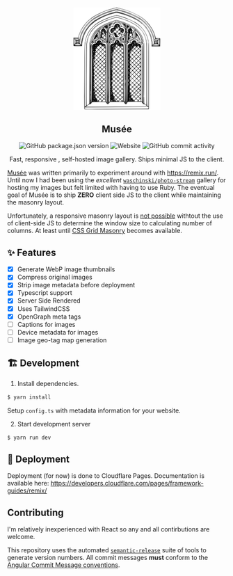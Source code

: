 <p align="center">
    <img src="images/logo.svg" alt="Logo" width="200px">
</p>

<h2 align="center">Musée</h2>

<p align="center">
  <img alt="GitHub package.json version" src="https://img.shields.io/github/package-json/v/obviyus/galerie">
  <img alt="Website" src="https://img.shields.io/website?down_message=offline&label=gallery&up_message=online&url=https%3A%2F%2Fgallery.obviy.us%2F">
  <img alt="GitHub commit activity" src="https://img.shields.io/github/commit-activity/m/obviyus/galerie">
</p>

<p align="center">Fast, responsive , self-hosted image gallery. Ships minimal JS to the client.</p>

[Musée](https://www.collinsdictionary.com/dictionary/french-english/mus%C3%A9e) was written primarily to experiment around with https://remix.run/. Until now I had been using the *excellent* [`waschinski/photo-stream`](https://github.com/waschinski/photo-stream) gallery for hosting my images but felt limited with having to use Ruby. The eventual goal of Musée is to ship **ZERO** client side JS to the client while maintaining the masonry layout.

Unfortunately, a responsive masonry layout is [not possible](https://stackoverflow.com/a/45200955/11940280) withtout the use of client-side JS to determine the window size to calculating number of columns. At least until [CSS Grid Masonry](https://drafts.csswg.org/css-grid-3/#masonry-layout) becomes available.


## ✨ Features
- [x] Generate WebP image thumbnails
- [x] Compress original images
- [x] Strip image metadata before deployment
- [x] Typescript support
- [x] Server Side Rendered
- [x] Uses TailwindCSS
- [x] OpenGraph meta tags
- [ ] Captions for images
- [ ] Device metadata for images
- [ ] Image geo-tag map generation

## 🏗 Development
1. Install dependencies.
```bash
$ yarn install
```
Setup `config.ts` with metadata information for your website.

2. Start development server
```bash
$ yarn run dev
```

## 🚀 Deployment
Deployment (for now) is done to Cloudflare Pages. Documentation is available here: https://developers.cloudflare.com/pages/framework-guides/remix/

## Contributing
I'm relatively inexperienced with React so any and all contirbutions are welcome.

This repository uses the automated [`semantic-release`](https://github.com/semantic-release/semantic-release) suite of tools to generate version numbers. All commit messages **must** conform to the [Angular Commit Message conventions](https://github.com/angular/angular/blob/master/CONTRIBUTING.md#-commit-message-format).
